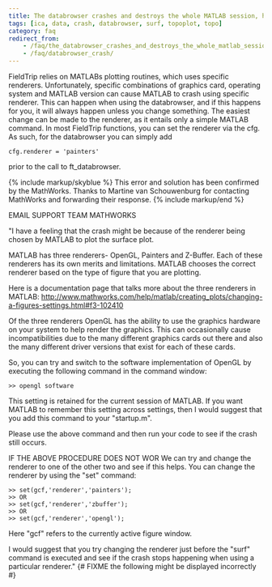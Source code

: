 ```yaml
---
title: The databrowser crashes and destroys the whole MATLAB session, how can I resolve this?
tags: [ica, data, crash, databrowser, surf, topoplot, topo]
category: faq
redirect_from:
    - /faq/the_databrowser_crashes_and_destroys_the_whole_matlab_session_how_can_i_resolve_this/
    - /faq/databrowser_crash/
---
```


FieldTrip relies on MATLABs plotting routines, which uses specific renderers. Unfortunately, specific combinations of graphics card, operating system and MATLAB version can cause MATLAB to crash using specific renderer. This can happen when using the databrowser, and if this happens for you, it will always happen unless you change something. The easiest change can be made to the renderer, as it entails only a simple MATLAB command. In most FieldTrip functions, you can set the renderer via the cfg. As such, for the databrowser you can simply add

    cfg.renderer = 'painters'

prior to the call to ft_databrowser.

{% include markup/skyblue %}
This error and solution has been confirmed by the MathWorks. Thanks to Martine van Schouwenburg for contacting MathWorks and forwarding their response.
{% include markup/end %}

EMAIL SUPPORT TEAM MATHWORKS

"I have a feeling that the crash might be because of the renderer being
chosen by MATLAB to plot the surface plot.

MATLAB has three renderers- OpenGL, Painters and Z-Buffer. Each of these
renderers has its own merits and limitations. MATLAB chooses the correct
renderer based on the type of figure that you are plotting.

Here is a documentation page that talks more about the three renderers in MATLAB:
<http://www.mathworks.com/help/matlab/creating_plots/changing-a-figures-settings.html#f3-102410>

Of the three renderers OpenGL has the ability to use the graphics hardware
on your system to help render the graphics. This can occasionally cause
incompatibilities due to the many different graphics cards out there and
also the many different driver versions that exist for each of these cards.

So, you can try and switch to the software implementation of OpenGL by
executing the following command in the command window:

    >> opengl software

This setting is retained for the current session of MATLAB. If you want
MATLAB to remember this setting across settings, then I would suggest that
you add this command to your "startup.m".

Please use the above command and then run your code to see if the crash
still occurs.

IF THE ABOVE PROCEDURE DOES NOT WOR
We can try and change the renderer to one of the other two and see if this
helps. You can change the renderer by using the "set" command:

    >> set(gcf,'renderer','painters');
    >> OR
    >> set(gcf,'renderer','zbuffer');
    >> OR
    >> set(gcf,'renderer','opengl');

Here "gcf" refers to the currently active figure window.

I would suggest that you try changing the renderer just before the "surf"
command is executed and see if the crash stops happening when using a
particular renderer."
{# FIXME the following might be displayed incorrectly #}
